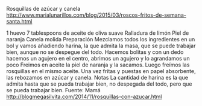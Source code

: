 Rosquillas de azúcar y canela	http://www.marialunarillos.com/blog/2015/03/roscos-fritos-de-semana-santa.html

1 huevo
7 tablespoons de aceite de oliva suave
Ralladura de limón
Piel de naranja
Canela molida
Preparación
Mezclamos todos los ingredientes en un bol y vamos añadiendo harina, la que admita la masa, que se puede trabajar bien, aunque no se despegue del todo. Hacemos bolitas y con un dedo hacemos un agujero en el centro, abrimos un agujero y lo agrandamos un poco
Freimos en aceite la piel de naranja y la sacamos. Luego freímos las rosquillas en el mismo aceite. Una vez fritas y puestas en papel absorbente, las rebozamos en azúcar y canela.
Notas
La cantidad de harina es la que admita hasta que se pueda trabajar bien, no despegada del todo, pero que se pueda trabajar bien.
Fuente: Mamá
http://blogmegasilvita.com/2014/11/rosquillas-con-azucar.html